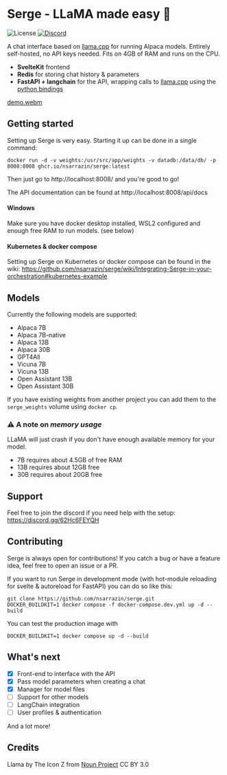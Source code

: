 # Serge - LLaMA made easy 🦙

![License](https://img.shields.io/github/license/nsarrazin/serge)
[![Discord](https://img.shields.io/discord/1088427963801948201?label=Discord)](https://discord.gg/62Hc6FEYQH)

A chat interface based on [llama.cpp](https://github.com/ggerganov/llama.cpp) for running Alpaca models. Entirely self-hosted, no API keys needed. Fits on 4GB of RAM and runs on the CPU.

- **SvelteKit** frontend
- **Redis** for storing chat history & parameters
- **FastAPI + langchain** for the API, wrapping calls to [llama.cpp](https://github.com/ggerganov/llama.cpp) using the [python bindings](https://github.com/abetlen/llama-cpp-python)

[demo.webm](https://user-images.githubusercontent.com/25119303/226897188-914a6662-8c26-472c-96bd-f51fc020abf6.webm)

## Getting started

Setting up Serge is very easy. Starting it up can be done in a single command:

```
docker run -d -v weights:/usr/src/app/weights -v datadb:/data/db/ -p 8008:8008 ghcr.io/nsarrazin/serge:latest
```

Then just go to http://localhost:8008/ and you're good to go!

The API documentation can be found at http://localhost:8008/api/docs

#### Windows

Make sure you have docker desktop installed, WSL2 configured and enough free RAM to run models. (see below)

#### Kubernetes & docker compose

Setting up Serge on Kubernetes or docker compose can be found in the wiki: https://github.com/nsarrazin/serge/wiki/Integrating-Serge-in-your-orchestration#kubernetes-example

## Models

Currently the following models are supported:

- Alpaca 7B
- Alpaca 7B-native
- Alpaca 13B
- Alpaca 30B
- GPT4All
- Vicuna 7B
- Vicuna 13B
- Open Assistant 13B
- Open Assistant 30B

If you have existing weights from another project you can add them to the `serge_weights` volume using `docker cp`.

### :warning: A note on _memory usage_

LLaMA will just crash if you don't have enough available memory for your model.

- 7B requires about 4.5GB of free RAM
- 13B requires about 12GB free
- 30B requires about 20GB free


## Support

Feel free to join the discord if you need help with the setup: https://discord.gg/62Hc6FEYQH

## Contributing

Serge is always open for contributions! If you catch a bug or have a feature idea, feel free to open an issue or a PR.

If you want to run Serge in development mode (with hot-module reloading for svelte & autoreload for FastAPI) you can do so like this:

```
git clone https://github.com/nsarrazin/serge.git
DOCKER_BUILDKIT=1 docker compose -f docker-compose.dev.yml up -d --build
```

You can test the production image with

```
DOCKER_BUILDKIT=1 docker compose up -d --build
```

## What's next

- [x] Front-end to interface with the API
- [x] Pass model parameters when creating a chat
- [x] Manager for model files
- [ ] Support for other models
- [ ] LangChain integration
- [ ] User profiles & authentication

And a lot more!

## Credits

Llama by The Icon Z from <a href="https://thenounproject.com/browse/icons/term/llama" target="_blank" title="Llama Icons">Noun Project</a> CC BY 3.0
